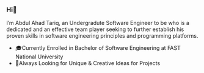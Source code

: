 ### Hi👋
<p>I’m Abdul Ahad Tariq, an Undergradute Software Engineer to be who is a dedicated and an effective team player seeking to further establish his proven skills in software engineering principles and programming platforms.</p>

<ul>
  <li>
🎓Currently Enrolled in Bachelor of Software Engineering at FAST National University
  </li>
  <li>
💬Always Looking for Unique & Creative Ideas for Projects
  </li>
</ul>
